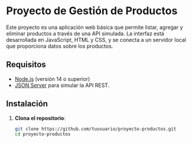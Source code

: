 # Proyecto de Gestión de Productos

Este proyecto es una aplicación web básica que permite listar, agregar y eliminar productos a través de una API simulada. La interfaz está desarrollada en JavaScript, HTML y CSS, y se conecta a un servidor local que proporciona datos sobre los productos.

## Requisitos

- [Node.js](https://nodejs.org/) (versión 14 o superior)
- [JSON Server](https://github.com/typicode/json-server) para simular la API REST.

## Instalación

1. **Clona el repositorio**:
   ```bash
   git clone https://github.com/tuusuario/proyecto-productos.git
   cd proyecto-productos
